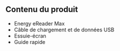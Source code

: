 ## Contenu du produit

- Energy eReader Max
- Câble de chargement et de données USB
- Essuie-écran
- Guide rapide
